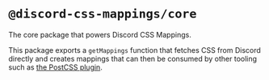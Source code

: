 # `@discord-css-mappings/core`

The core package that powers Discord CSS Mappings.

This package exports a `getMappings` function that fetches CSS from Discord directly and creates mappings that can then be consumed by other tooling such as [the PostCSS plugin](https://npmjs.com/package/@discord-css-mappings/postcss-plugin).
